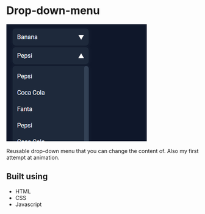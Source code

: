 # Drop-down-menu

![App-screenshot](https://github.com/NexyusNex/Drop-down-menu/blob/main/screenshot.png?raw=true)

Reusable drop-down menu that you can change the content of. Also my first attempt at animation.

## Built using
- HTML
- CSS
- Javascript
